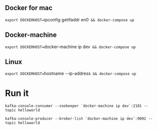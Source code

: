 ## Docker for mac
`export DOCKERHOST=`ipconfig getifaddr en0` && docker-compose up`

## Docker-machine
`export DOCKERHOST=`docker-machine ip dev` && docker-compose up`

## Linux
`export DOCKERHOST=`hostname --ip-address` && docker-compose up`

# Run it
```
kafka-console-consumer --zookeeper `docker-machine ip dev`:2181 --topic helloworld

kafka-console-producer --broker-list `docker-machine ip dev`:9092 --topic helloworld
```
